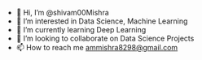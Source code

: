 - 👋 Hi, I’m @shivam00Mishra
- 👀 I’m interested in Data Science, Machine Learning
- 🌱 I’m currently learning Deep Learning
- 💞️ I’m looking to collaborate on Data Science Projects
- 📫 How to reach me ammishra8298@gmail.com

<!---
shivam00Mishra/shivam00Mishra is a ✨ special ✨ repository because its `README.md` (this file) appears on your GitHub profile.
You can click the Preview link to take a look at your changes.
--->
